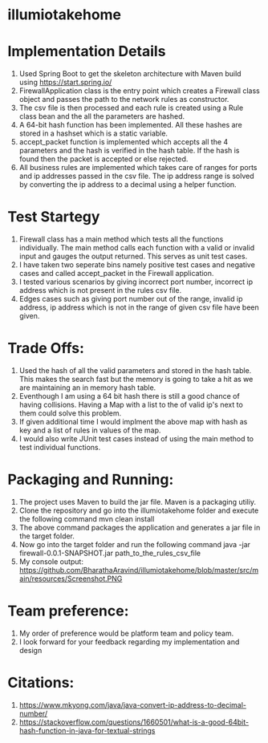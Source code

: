 # illumiotakehome

# Implementation Details
1) Used Spring Boot to get the skeleton architecture with Maven build using https://start.spring.io/
2) FirewallApplication class is the entry point which creates a Firewall class object and passes the path to the network rules as constructor.
3) The csv file is then processed and each rule is created using a Rule class bean and the all the parameters are hashed.
4) A 64-bit hash function has been implemented. All these hashes are stored in a hashset which is a static variable.
5) accept_packet function is implemented which accepts all the 4 parameters and the hash is verified in the hash table. If the hash is found then the packet is accepted or else rejected.
6) All business rules are implemented which takes care of ranges for ports and ip addresses passed in the csv file. The ip address range is solved by converting the ip address to a decimal using a helper function.


# Test Startegy
1) Firewall class has a main method which tests all the functions individually. The main method calls each function with a valid or invalid input and gauges the output returned. This serves as unit test cases.
2) I have taken two seperate bins namely positive test cases and negative cases and called accept_packet in the Firewall application.
3) I tested various scenarios by giving incorrect port number, incorrect ip address which is not present in the rules csv file.
4) Edges cases such as giving port number out of the range, invalid ip address, ip address which is not in the range of given csv file have been given.

# Trade Offs:
1) Used the hash of all the valid parameters and stored in the hash table. This makes the search fast but the memory is going to take a hit as we are maintaining an in memory hash table.
2) Eventhough I am using a 64 bit hash there is still a good chance of having collisions. Having a Map with a list to the of valid ip's next to them could solve this problem.
3) If given additional time I would implment the above map with hash as key and a list of rules in values of the map.
4) I would also write JUnit test cases instead of using the main method to test individual functions.

# Packaging and Running:
1) The project uses Maven to build the jar file. Maven is a packaging utiliy. 
2) Clone the repository and go into the illumiotakehome folder and execute the following command mvn clean install
3) The above command packages the application and generates a jar file in the target folder.
4) Now go into the target folder and run the following command java -jar firewall-0.0.1-SNAPSHOT.jar path_to_the_rules_csv_file
5) My console output: https://github.com/BharathaAravind/illumiotakehome/blob/master/src/main/resources/Screenshot.PNG

# Team preference:
1) My order of preference would be platform team and policy team.
2) I look forward for your feedback regarding my implementation and design

# Citations:
1) https://www.mkyong.com/java/java-convert-ip-address-to-decimal-number/
2) https://stackoverflow.com/questions/1660501/what-is-a-good-64bit-hash-function-in-java-for-textual-strings
